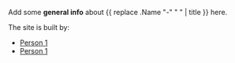 
Add some **general info** about {{ replace .Name "-" " " | title }} here.

The site is built by:

* [Person 1](https://example.com)
* [Person 1](https://example.com)

